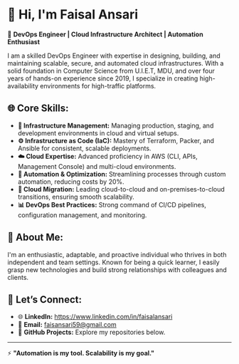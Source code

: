 # 👋 Hi, I'm Faisal Ansari

🚀 **DevOps Engineer | Cloud Infrastructure Architect | Automation Enthusiast**

I am a skilled DevOps Engineer with expertise in designing, building, and maintaining scalable, secure, and automated cloud infrastructures. With a solid foundation in Computer Science from U.I.E.T, MDU, and over four years of hands-on experience since 2019, I specialize in creating high-availability environments for high-traffic platforms.

## 🌐 Core Skills:
- **🚀 Infrastructure Management:** Managing production, staging, and development environments in cloud and virtual setups.  
- **⚙️ Infrastructure as Code (IaC):** Mastery of Terraform, Packer, and Ansible for consistent, scalable deployments.  
- **☁️ Cloud Expertise:** Advanced proficiency in AWS (CLI, APIs, Management Console) and multi-cloud environments.  
- **🔧 Automation & Optimization:** Streamlining processes through custom automation, reducing costs by 20%.  
- **🚀 Cloud Migration:** Leading cloud-to-cloud and on-premises-to-cloud transitions, ensuring smooth scalability.  
- **📊 DevOps Best Practices:** Strong command of CI/CD pipelines, configuration management, and monitoring.  

## 🌱 About Me:
I'm an enthusiastic, adaptable, and proactive individual who thrives in both independent and team settings. Known for being a quick learner, I easily grasp new technologies and build strong relationships with colleagues and clients.

## 🚀 Let’s Connect:
- 🌐 **LinkedIn:** https://www.linkedin.com/in/faisalansari
- 📧 **Email:** faisansari59@gmail.com  
- 📝 **GitHub Projects:** Explore my repositories below.  

---

⚡️ **"Automation is my tool. Scalability is my goal."** 
